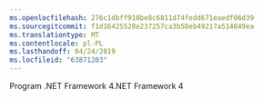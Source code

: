 ```yaml
---
ms.openlocfilehash: 276c1dbff910be8c6811d74fedd671eaedf06d39
ms.sourcegitcommit: f1d16425528e237257ca3b58eb49217a514849ea
ms.translationtype: MT
ms.contentlocale: pl-PL
ms.lasthandoff: 04/24/2019
ms.locfileid: "63871203"
---
```

<span data-ttu-id="2968e-101">Program .NET Framework 4</span><span class="sxs-lookup"><span data-stu-id="2968e-101">.NET Framework 4</span></span>